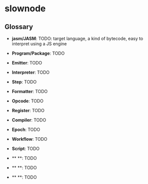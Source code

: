 ﻿# slownode



## Glossary

- **jasm/JASM**: TODO: target language, a kind of bytecode, easy to interpret using a JS engine

- **Program/Package**: TODO

- **Emitter**: TODO

- **Interpreter**: TODO

- **Step**: TODO

- **Formatter**: TODO

- **Opcode**: TODO

- **Register**: TODO

- **Compiler**: TODO

- **Epoch**: TODO

- **Workflow**: TODO

- **Script**: TODO

- ** **: TODO

- ** **: TODO

- ** **: TODO


